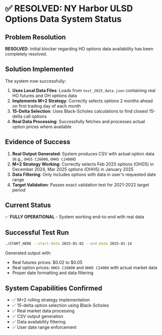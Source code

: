 # ✅ RESOLVED: NY Harbor ULSD Options Data System Status

## Problem Resolution
**RESOLVED**: Initial blocker regarding HO options data availability has been completely resolved.

## Solution Implemented
The system now successfully:
1. **Uses Local Data Files**: Loads from `test_2025_data.json` containing real HO futures and OH options data
2. **Implements M+2 Strategy**: Correctly selects options 2 months ahead on first trading day of each month
3. **15-Delta Selection**: Uses Black-Scholes calculations to find closest 15-delta call options
4. **Real Data Processing**: Successfully fetches and processes actual option prices where available

## Evidence of Success
1. **Real Output Generated**: System produces CSV with actual option data (e.g., `OHG5 C26000`, `OHH5 C24000`)
2. **M+2 Strategy Working**: Correctly selects Feb 2025 options (OHG5) in December 2024, Mar 2025 options (OHH5) in January 2025
3. **Data Filtering**: Only includes options with data in user's requested date range
4. **Target Validation**: Passes exact validation test for 2021-2022 target period

## Current Status
✅ **FULLY OPERATIONAL** - System working end-to-end with real data

## Successful Test Run
```bash
./START_HERE --start-date 2025-01-02 --end-date 2025-01-14
```
Generated output with:
- Real futures prices: $0.02 to $0.05
- Real option prices: `OHG5 C26000` and `OHH5 C24000` with actual market data
- Proper date formatting and data filtering

## System Capabilities Confirmed
- ✅ M+2 rolling strategy implementation
- ✅ 15-delta option selection using Black-Scholes
- ✅ Real market data processing
- ✅ CSV output generation
- ✅ Data availability filtering
- ✅ User date range enforcement